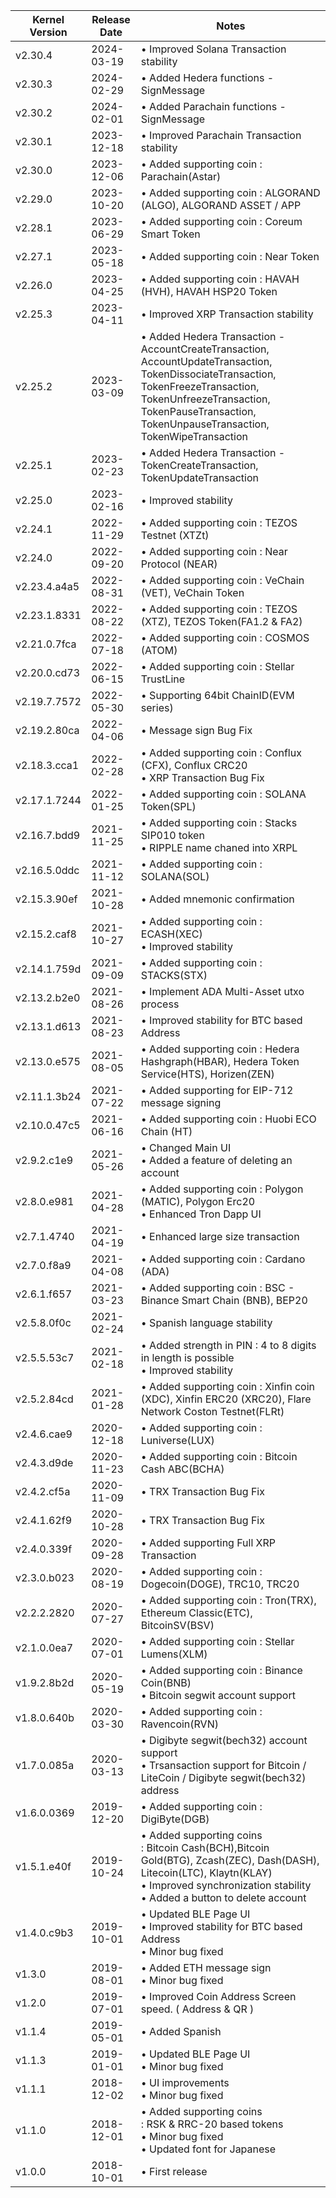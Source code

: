 |Kernel Version|Release Date|Notes|
|----|----|------|
|v2.30.4|2024-03-19|• Improved Solana Transaction stability |
|v2.30.3|2024-02-29|• Added Hedera functions - SignMessage |
|v2.30.2|2024-02-01|• Added Parachain functions - SignMessage |
|v2.30.1|2023-12-18|• Improved Parachain Transaction stability |
|v2.30.0|2023-12-06|• Added supporting coin : Parachain(Astar) |
|v2.29.0|2023-10-20|• Added supporting coin : ALGORAND (ALGO), ALGORAND ASSET / APP |
|v2.28.1|2023-06-29|• Added supporting coin : Coreum Smart Token |
|v2.27.1|2023-05-18|• Added supporting coin : Near Token |
|v2.26.0|2023-04-25|• Added supporting coin : HAVAH (HVH), HAVAH HSP20 Token |
|v2.25.3|2023-04-11|• Improved XRP Transaction stability |
|v2.25.2|2023-03-09|• Added Hedera Transaction - AccountCreateTransaction, AccountUpdateTransaction, TokenDissociateTransaction, TokenFreezeTransaction, TokenUnfreezeTransaction, TokenPauseTransaction, TokenUnpauseTransaction, TokenWipeTransaction |
|v2.25.1|2023-02-23|• Added Hedera Transaction - TokenCreateTransaction, TokenUpdateTransaction |
|v2.25.0|2023-02-16|• Improved stability |
|v2.24.1|2022-11-29|• Added supporting coin : TEZOS Testnet (XTZt) |
|v2.24.0|2022-09-20|• Added supporting coin : Near Protocol (NEAR) |
|v2.23.4.a4a5|2022-08-31|• Added supporting coin : VeChain (VET), VeChain Token |
|v2.23.1.8331|2022-08-22|• Added supporting coin : TEZOS (XTZ), TEZOS Token(FA1.2 & FA2) |
|v2.21.0.7fca|2022-07-18|• Added supporting coin : COSMOS (ATOM) |
|v2.20.0.cd73|2022-06-15|• Added supporting coin : Stellar TrustLine |
|v2.19.7.7572|2022-05-30|• Supporting 64bit ChainID(EVM series) |
|v2.19.2.80ca|2022-04-06|• Message sign Bug Fix |
|v2.18.3.cca1|2022-02-28|• Added supporting coin : Conflux (CFX), Conflux CRC20<br>• XRP Transaction Bug Fix  |
|v2.17.1.7244|2022-01-25|• Added supporting coin : SOLANA Token(SPL) |
|v2.16.7.bdd9|2021-11-25|• Added supporting coin : Stacks SIP010 token<br>• RIPPLE name chaned into XRPL |
|v2.16.5.0ddc|2021-11-12|• Added supporting coin : SOLANA(SOL) |
|v2.15.3.90ef|2021-10-28|• Added mnemonic confirmation |
|v2.15.2.caf8|2021-10-27|• Added supporting coin : ECASH(XEC)<br>• Improved stability |
|v2.14.1.759d|2021-09-09|• Added supporting coin : STACKS(STX) |
|v2.13.2.b2e0|2021-08-26|• Implement ADA Multi-Asset utxo process |
|v2.13.1.d613|2021-08-23|• Improved stability for BTC based Address |
|v2.13.0.e575|2021-08-05|• Added supporting coin : Hedera Hashgraph(HBAR), Hedera Token Service(HTS), Horizen(ZEN) |
|v2.11.1.3b24|2021-07-22|• Added supporting for EIP-712 message signing|
|v2.10.0.47c5|2021-06-16|• Added supporting coin : Huobi ECO Chain (HT)|
|v2.9.2.c1e9|2021-05-26|• Changed Main UI<br>• Added a feature of deleting an account |
|v2.8.0.e981|2021-04-28|• Added supporting coin : Polygon (MATIC), Polygon Erc20<br>• Enhanced Tron Dapp UI |
|v2.7.1.4740|2021-04-19|• Enhanced large size transaction |
|v2.7.0.f8a9|2021-04-08|• Added supporting coin : Cardano (ADA) |
|v2.6.1.f657|2021-03-23|• Added supporting coin : BSC - Binance Smart Chain (BNB), BEP20 |
|v2.5.8.0f0c|2021-02-24|• Spanish language stability |
|v2.5.5.53c7|2021-02-18|• Added strength in PIN : 4 to 8 digits in length is possible <br>• Improved stability |
|v2.5.2.84cd|2021-01-28|• Added supporting coin : Xinfin coin (XDC), Xinfin ERC20 (XRC20), Flare Network Coston Testnet(FLRt) |
|v2.4.6.cae9|2020-12-18|• Added supporting coin : Luniverse(LUX) |
|v2.4.3.d9de|2020-11-23|• Added supporting coin : Bitcoin Cash ABC(BCHA) |
|v2.4.2.cf5a|2020-11-09|• TRX Transaction Bug Fix |
|v2.4.1.62f9|2020-10-28|• TRX Transaction Bug Fix |
|v2.4.0.339f|2020-09-28|• Added supporting Full XRP Transaction |
|v2.3.0.b023|2020-08-19|• Added supporting coin : Dogecoin(DOGE), TRC10, TRC20 |
|v2.2.2.2820|2020-07-27|• Added supporting coin : Tron(TRX), Ethereum Classic(ETC), BitcoinSV(BSV) |
|v2.1.0.0ea7|2020-07-01|• Added supporting coin : Stellar Lumens(XLM) |
|v1.9.2.8b2d|2020-05-19|• Added supporting coin : Binance Coin(BNB) <br>• Bitcoin segwit account support |
|v1.8.0.640b|2020-03-30|• Added supporting coin : Ravencoin(RVN) |
|v1.7.0.085a|2020-03-13|• Digibyte segwit(bech32) account support <br>• Trsansaction support for Bitcoin / LiteCoin / Digibyte segwit(bech32) address|
|v1.6.0.0369|2019-12-20|• Added supporting coin : DigiByte(DGB)|
|v1.5.1.e40f|2019-10-24|• Added supporting coins<br>: Bitcoin Cash(BCH),Bitcoin Gold(BTG), Zcash(ZEC), Dash(DASH), Litecoin(LTC), Klaytn(KLAY)<br>• Improved synchronization stability<br>• Added a button to delete account|
|v1.4.0.c9b3|2019-10-01|• Updated BLE Page UI<br>• Improved stability for BTC based Address<br>• Minor bug fixed|
|v1.3.0|2019-08-01|• Added ETH message sign<br>• Minor bug fixed|
|v1.2.0|2019-07-01|• Improved Coin Address Screen speed. ( Address & QR )|
|v1.1.4|2019-05-01|• Added Spanish|
|v1.1.3|2019-01-01|• Updated BLE Page UI<br>• Minor bug fixed|
|v1.1.1|2018-12-02|• UI improvements<br>• Minor bug fixed|
|v1.1.0|2018-12-01|• Added supporting coins<br>: RSK & RRC-20 based tokens<br>• Minor bug fixed<br>• Updated font for Japanese|
|v1.0.0|2018-10-01|• First release|
